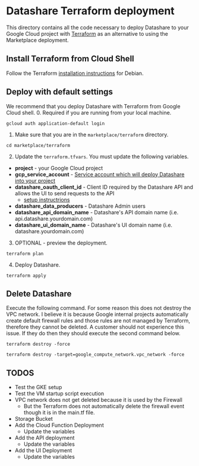 # Datashare Terraform deployment
This directory contains all the code necessary to deploy Datashare to your Google Cloud project with [Terraform](https://www.terraform.io/) as an alternative to using the Marketplace deployment.

## Install Terraform from Cloud Shell
Follow the Terraform [installation instructions](https://www.terraform.io/docs/cli/install/apt.html) for Debian.

## Deploy with default settings
We recommend that you deploy Datashare with Terraform from Google Cloud shell.
0. Required if you are running from your local machine.
```
gcloud auth application-default login
```

1. Make sure that you are in the `marketplace/terraform` directory.
```
cd marketplace/terraform
```

2. Update the `terraform.tfvars`.
You must update the following variables.
* **project** - your Google Cloud project
* **gcp_service_account** - [Service account which will deploy Datashare into your project](https://github.com/GoogleCloudPlatform/datashare-toolkit/blob/master/marketplace/PREREQUISITES.md#update-service-account-from-google-cloud-console)
* **datashare_oauth_client_id** - Client ID required by the Datashare API and allows the UI to send requests to the API
  * [setup instructrions](https://github.com/GoogleCloudPlatform/datashare-toolkit/blob/master/CREDENTIAL_SETUP.md)
* **datashare_data_producers** - Datashare Admin users
* **datashare_api_domain_name** - Datashare's API domain name (i.e. api.datashare.yourdomain.com)
* **datashare_ui_domain_name** - Datashare's UI domain name (i.e. datashare.yourdomain.com)

3. OPTIONAL - preview the deployment.
```
terraform plan
```

4. Deploy Datashare.
```
terraform apply
```

## Delete Datashare
Execute the following command. For some reason this does not destroy the VPC network. I believe it is because Google internal projects automatically create default firewall rules and those rules are not managed by Terraform, therefore they cannot be deleted.  A customer should not experience this issue. If they do then they should execute the second command below.

```
terraform destroy -force

terraform destroy -target=google_compute_network.vpc_network -force
```

## TODOS
* Test the GKE setup
* Test the VM startup script execution
* VPC network does not get deleted because it is used by the Firewall
  * But the Terraform does not automatically delete the firewall event though it is in the main.tf file.
* Storage Bucket
* Add the Cloud Function Deployment
  * Update the variables
* Add the API deployment
  * Update the variables
* Add the UI Deployment
  * Update the variables
